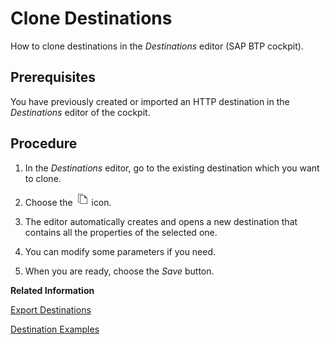 <!-- loiob80786e5b6b8428cbbd3fcd648957c17 -->

# Clone Destinations

How to clone destinations in the *Destinations* editor \(SAP BTP cockpit\).



## Prerequisites

You have previously created or imported an HTTP destination in the *Destinations* editor of the cockpit.



## Procedure

1.  In the *Destinations* editor, go to the existing destination which you want to clone.

2.  Choose the ![](images/Clone_destination_cockpit_086962c.png) icon.

3.  The editor automatically creates and opens a new destination that contains all the properties of the selected one.

4.  You can modify some parameters if you need.

5.  When you are ready, choose the *Save* button.


**Related Information**  


[Export Destinations](export-destinations-707b49e.md "Export destinations from the Destinations editor in the SAP BTP cockpit to backup or reuse a destination configuration.")

[Destination Examples](destination-examples-3a2d575.md "Find configuration examples for HTTP and RFC destinations in SAP BTP, using different authentication types.")

